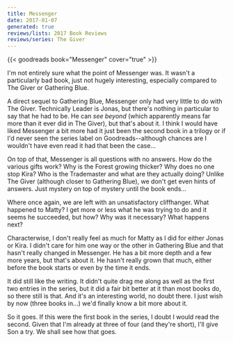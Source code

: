 ```yaml
---
title: Messenger
date: 2017-01-07
generated: true
reviews/lists: 2017 Book Reviews
reviews/series: The Giver
---
```

{{< goodreads book="Messenger" cover="true" >}}

I'm not entirely sure what the point of Messenger was. It wasn't a particularly bad book, just not hugely interesting, especially compared to The Giver or Gathering Blue.  

A direct sequel to Gathering Blue, Messenger only had very little to do with The Giver. Technically Leader is Jonas, but there's nothing in particular to say that he had to be. He can _see beyond_ (which apparently means far more than it ever did in The Giver), but that's about it. I think I would have liked Messenger a bit more had it just been the second book in a trilogy or if I'd never seen the series label on Goodreads--although chances are I wouldn't have even read it had that been the case...  

<!--more-->

On top of that, Messenger is all questions with no answers. How do the various gifts work? Why is the Forest growing thicker? Why does no one stop Kira? Who is the Trademaster and what are they actually doing? Unlike The Giver (although closer to Gathering Blue), we don't get even hints of answers. Just mystery on top of mystery until the book ends...  

Where once again, we are left with an unsatisfactory cliffhanger. What happened to Matty? I get more or less what he was trying to do and it seems he succeeded, but how? Why was it necessary? What happens next?  

Characterwise, I don't really feel as much for Matty as I did for either Jonas or Kira. I didn't care for him one way or the other in Gathering Blue and that hasn't really changed in Messenger. He has a bit more depth and a few more years, but that's about it. He hasn't really grown that much, either before the book starts or even by the time it ends.  

It did still like the writing. It didn't quite drag me along as well as the first two entries in the series, but it did a fair bit better at it than most books do, so there still is that. And it's an interesting world, no doubt there. I just wish by now (three books in...) we'd finally know a bit more about it.  

So it goes. If this were the first book in the series, I doubt I would read the second. Given that I'm already at three of four (and they're short), I'll give Son a try. We shall see how that goes.


